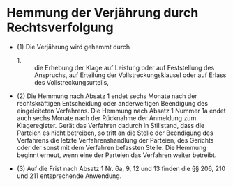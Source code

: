 # Hemmung der Verjährung durch Rechtsverfolgung

- (1) Die Verjährung wird gehemmt durch <dl style="font-weight:normal;font-style:normal;text-decoration:none;"><dt>1.</dt><dd style="font-weight:normal;font-style:normal;text-decoration:none;"><div>die Erhebung der Klage auf Leistung oder auf Feststellung des Anspruchs, auf Erteilung der Vollstreckungsklausel oder auf Erlass des Vollstreckungsurteils,

- (2) Die Hemmung nach Absatz 1 endet sechs Monate nach der rechtskräftigen Entscheidung oder anderweitigen Beendigung des eingeleiteten Verfahrens. Die Hemmung nach Absatz 1 Nummer 1a endet auch sechs Monate nach der Rücknahme der Anmeldung zum Klageregister. Gerät das Verfahren dadurch in Stillstand, dass die Parteien es nicht betreiben, so tritt an die Stelle der Beendigung des Verfahrens die letzte Verfahrenshandlung der Parteien, des Gerichts oder der sonst mit dem Verfahren befassten Stelle. Die Hemmung beginnt erneut, wenn eine der Parteien das Verfahren weiter betreibt.

- (3) Auf die Frist nach Absatz 1 Nr. 6a, 9, 12 und 13 finden die §§ 206, 210 und 211 entsprechende Anwendung.

